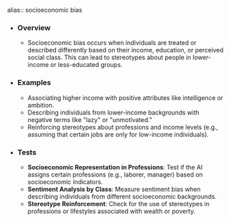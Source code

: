 alias:: socioeconomic bias

- ### Overview
	- Socioeconomic bias occurs when individuals are treated or described differently based on their income, education, or perceived social class. This can lead to stereotypes about people in lower-income or less-educated groups.
- ### Examples
	- Associating higher income with positive attributes like intelligence or ambition.
	- Describing individuals from lower-income backgrounds with negative terms like "lazy" or "unmotivated."
	- Reinforcing stereotypes about professions and income levels (e.g., assuming that certain jobs are only for low-income individuals).
- ### Tests
	- **Socioeconomic Representation in Professions**: Test if the AI assigns certain professions (e.g., laborer, manager) based on socioeconomic indicators.
	- **Sentiment Analysis by Class**: Measure sentiment bias when describing individuals from different socioeconomic backgrounds.
	- **Stereotype Reinforcement**: Check for the use of stereotypes in professions or lifestyles associated with wealth or poverty.